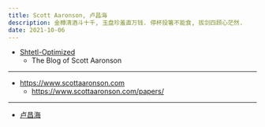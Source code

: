```yaml
---
title: Scott Aaronson, 卢昌海
description: 金樽清酒斗十千, 玉盘珍羞直万钱. 停杯投箸不能食, 拔剑四顾心茫然.
date: 2021-10-06
---
```


- [Shtetl-Optimized](https://scottaaronson.blog)
  - The Blog of Scott Aaronson

------------------

- https://www.scottaaronson.com
  - https://www.scottaaronson.com/papers/

------------------

- [卢昌海](https://www.changhai.org)
